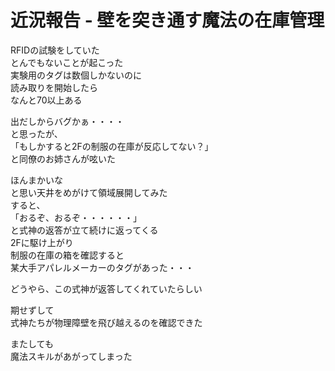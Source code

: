 #  近況報告 - 壁を突き通す魔法の在庫管理    

RFIDの試験をしていた  
とんでもないことが起こった  
実験用のタグは数個しかないのに  
読み取りを開始したら  
なんと70以上ある  
  
出だしからバグかぁ・・・・  
と思ったが、  
「もしかすると2Fの制服の在庫が反応してない？」  
と同僚のお姉さんが呟いた  
  
ほんまかいな  
と思い天井をめがけて領域展開してみた  
すると、  
「おるぞ、おるぞ・・・・・・」  
と式神の返答が立て続けに返ってくる  
2Fに駆け上がり  
制服の在庫の箱を確認すると  
某大手アパレルメーカーのタグがあった・・・  
  
どうやら、この式神が返答してくれていたらしい  

期せずして  
式神たちが物理障壁を飛び越えるのを確認できた  
  
またしても  
魔法スキルがあがってしまった  
